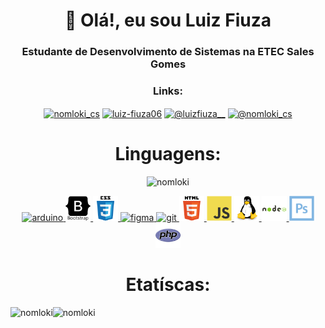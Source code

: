 <h1 align="center">👋 Olá!, eu sou Luiz Fiuza</h1>
<h3 align="center">Estudante de Desenvolvimento de Sistemas na ETEC Sales Gomes</h3>

<h3 align="center">Links:</h3>
<p align="center">
<a href="https://twitter.com/nomloki_cs" target="blank"><img align="center" src="https://raw.githubusercontent.com/rahuldkjain/github-profile-readme-generator/master/src/images/icons/Social/twitter.svg" alt="nomloki_cs" height="30" width="40" /></a>
<a href="https://linkedin.com/in/luiz-fiuza06" target="blank"><img align="center" src="https://raw.githubusercontent.com/rahuldkjain/github-profile-readme-generator/master/src/images/icons/Social/linked-in-alt.svg" alt="luiz-fiuza06" height="30" width="40" /></a>
<a href="https://instagram.com/@luizfiuza__" target="blank"><img align="center" src="https://raw.githubusercontent.com/rahuldkjain/github-profile-readme-generator/master/src/images/icons/Social/instagram.svg" alt="@luizfiuza__" height="30" width="40" /></a>
<a href="https://www.youtube.com/c/@nomloki_cs" target="blank"><img align="center" src="https://raw.githubusercontent.com/rahuldkjain/github-profile-readme-generator/master/src/images/icons/Social/youtube.svg" alt="@nomloki_cs" height="30" width="40" /></a>
</p>

<h1 align="center">Linguagens:</h1>
<p align="center"> 
<img src="https://github-readme-stats.vercel.app/api/top-langs?username=nomloki&show_icons=true&theme=highcontrast&title_color=04ff00&text_color=ffffff&locale=en&layout=compact" alt="nomloki" />
</p>
<p align="center"> 
<a href="https://www.arduino.cc/" target="_blank" rel="noreferrer"> <img src="https://cdn.worldvectorlogo.com/logos/arduino-1.svg" alt="arduino" width="40" height="40"/>
</a> <a href="https://getbootstrap.com" target="_blank" rel="noreferrer"> <img src="https://raw.githubusercontent.com/devicons/devicon/master/icons/bootstrap/bootstrap-plain-wordmark.svg" alt="bootstrap" width="40" height="40"/> </a> <a href="https://www.w3schools.com/css/" target="_blank" rel="noreferrer"> <img src="https://raw.githubusercontent.com/devicons/devicon/master/icons/css3/css3-original-wordmark.svg" alt="css3" width="40" height="40"/> </a> <a href="https://www.figma.com/" target="_blank" rel="noreferrer"> <img src="https://www.vectorlogo.zone/logos/figma/figma-icon.svg" alt="figma" width="40" height="40"/> </a> <a href="https://git-scm.com/" target="_blank" rel="noreferrer"> <img src="https://www.vectorlogo.zone/logos/git-scm/git-scm-icon.svg" alt="git" width="40" height="40"/> </a> <a href="https://www.w3.org/html/" target="_blank" rel="noreferrer"> <img src="https://raw.githubusercontent.com/devicons/devicon/master/icons/html5/html5-original-wordmark.svg" alt="html5" width="40" height="40"/> </a> <a href="https://developer.mozilla.org/en-US/docs/Web/JavaScript" target="_blank" rel="noreferrer"> <img src="https://raw.githubusercontent.com/devicons/devicon/master/icons/javascript/javascript-original.svg" alt="javascript" width="40" height="40"/> </a> <a href="https://www.linux.org/" target="_blank" rel="noreferrer"> <img src="https://raw.githubusercontent.com/devicons/devicon/master/icons/linux/linux-original.svg" alt="linux" width="40" height="40"/> </a> <a href="https://nodejs.org" target="_blank" rel="noreferrer"> <img src="https://raw.githubusercontent.com/devicons/devicon/master/icons/nodejs/nodejs-original-wordmark.svg" alt="nodejs" width="40" height="40"/> </a> <a href="https://www.photoshop.com/en" target="_blank" rel="noreferrer"> <img src="https://raw.githubusercontent.com/devicons/devicon/master/icons/photoshop/photoshop-line.svg" alt="photoshop" width="40" height="40"/> </a> <a href="https://www.php.net" target="_blank" rel="noreferrer"> <img src="https://raw.githubusercontent.com/devicons/devicon/master/icons/php/php-original.svg" alt="php" width="40" height="40"/> </a> 
</p>
<h1 align="center">Etatíscas:</h1>
<p>
<img align="left" src="https://github-readme-stats.vercel.app/api?username=nomloki&show_icons=true&theme=highcontrast&title_color=04ff00&text_color=fafafa&locale=pt-br" alt="nomloki" />
<img with="50%" align="left" src="https://github-readme-streak-stats.herokuapp.com/?user=nomloki&theme=highcontrast" alt="nomloki" />
</p>

